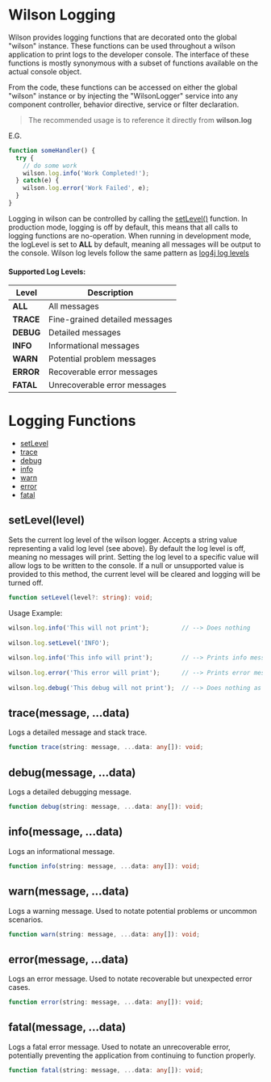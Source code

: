 # Wilson Logging

Wilson provides logging functions that are decorated onto the global "wilson" instance. These functions can be
used throughout a wilson application to print logs to the developer console. The interface of these functions is
mostly synonymous with a subset of functions available on the actual console object.

From the code, these functions can be accessed on either the global "wilson" instance or by injecting the "WilsonLogger"
service into any component controller, behavior directive, service or filter declaration.

> The recommended usage is to reference it directly from **wilson.log**

E.G.
```js
function someHandler() {
  try {
    // do some work
    wilson.log.info('Work Completed!');
  } catch(e) {
    wilson.log.error('Work Failed', e);
  }
}
```

Logging in wilson can be controlled by calling the [setLevel()](#setLevel) function. In production mode, logging is off by
default, this means that all calls to logging functions are no-operation. When running in development mode, the logLevel
is set to **ALL** by default, meaning all messages will be output to the console. Wilson log levels follow the same pattern
as [log4j log levels](https://www.tutorialspoint.com/log4j/log4j_logging_levels.htm)

#### Supported Log Levels:

| Level         | Description                     |
| ----------    | ------------------------------- |
| **ALL**       | All messages                    |
| **TRACE**     | Fine-grained detailed messages  |
| **DEBUG**     | Detailed messages               |
| **INFO**      | Informational messages          |
| **WARN**      | Potential problem messages      |
| **ERROR**     | Recoverable error messages      |
| **FATAL**     | Unrecoverable error messages    |


# Logging Functions

* [setLevel](#setLevel)
* [trace](#trace)
* [debug](#debug)
* [info](#info)
* [warn](#warn)
* [error](#error)
* [fatal](#fatal)


## <a name="setLevel"></a>setLevel(level)

Sets the current log level of the wilson logger. Accepts a string value representing a valid log level (see above). By default
the log level is off, meaning no messages will print. Setting the log level to a specific value will allow logs to be written
to the console. If a null or unsupported value is provided to this method, the current level will be cleared and logging will
be turned off.

```typescript
function setLevel(level?: string): void;
```
Usage Example:
```js
wilson.log.info('This will not print');         // --> Does nothing
 
wilson.log.setLevel('INFO');
 
wilson.log.info('This info will print');        // --> Prints info message to console
 
wilson.log.error('This error will print');      // --> Prints error message to console
 
wilson.log.debug('This debug will not print');  // --> Does nothing as the logLevel is INFO
```

## <a name="trace"></a>trace(message, ...data)

Logs a detailed message and stack trace.

```typescript
function trace(string: message, ...data: any[]): void;
```

## <a name="debug"></a>debug(message, ...data)

Logs a detailed debugging message.

```typescript
function debug(string: message, ...data: any[]): void;
```

## <a name="info"></a>info(message, ...data)

Logs an informational message.

```typescript
function info(string: message, ...data: any[]): void;
```

## <a name="warn"></a>warn(message, ...data)

Logs a warning message. Used to notate potential problems or uncommon scenarios.

```typescript
function warn(string: message, ...data: any[]): void;
```

## <a name="error"></a>error(message, ...data)

Logs an error message. Used to notate recoverable but unexpected error cases.

```typescript
function error(string: message, ...data: any[]): void;
```

## <a name="fatal"></a>fatal(message, ...data)

Logs a fatal error message. Used to notate an unrecoverable error, potentially preventing the application from
continuing to function properly.

```typescript
function fatal(string: message, ...data: any[]): void;
```